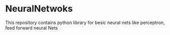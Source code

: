 # NeuralNetwoks
This repository contains python library for besic neural nets like perceptron, feed forward neural Nets
